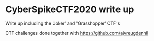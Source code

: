 # CyberSpikeCTF2020 write up
Write up including the 'Joker' and 'Grasshopper' CTF's

CTF challenges done together with https://github.com/ajvreugdenhil
